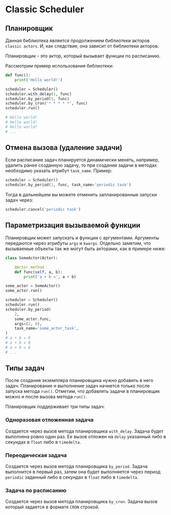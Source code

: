 # Classic Scheduler

## Планировщик

Данная библиотека является продолжением библиотеки акторов `classic actors`. И, как следствие, она зависит от библиотеки акторов.

Планировщик - это актор, который вызывает функции по расписанию.

Рассмотрим пример использования библиотеки:

```python
def func():
    print('Hello world!')

scheduler = Scheduler()
scheduler.with_delay(1, func)
scheduler.by_period(5, func)
scheduler.by_cron('* * * * *', func)
scheduler.run()

# Hello world!
# Hello world!
# Hello world!
# ...
```

## Отмена вызова (удаление задачи)

Если расписание задач планируется динамически менять, например, удалить ранее созданную задачу, то при создании задачи в методах необходимо указать атрибут `task_name`. Пример:

```python
scheduler = Scheduler()
scheduler.by_period(1, func, task_name='periodic task')
```

Тогда в дальнейшем вы можете отменить запланированные запуски задач через:

```python
scheduler.cancel('periodic task')
```

## Параметризация вызываемой функции

Планировщик может запускать и функции с аргументами. Аргументы передаются через атрибуты `args` и `kwargs`. Отдельно заметим, что вызываемые объекты так же могут быть акторами, как в примере ниже:

```python
class SomeActor(Actor):

    @Actor.method
    def func(self, a, b):
        print('a + b =', a + b)

some_actor = SomeActor()
some_actor.run()

scheduler = Scheduler()
scheduler.run()
scheduler.by_period(
    2,
    some_actor.func,
    args=(2, 6),
    task_name='some_actor_task',
)
# a + b = 8
# a + b = 8
# a + b = 8
# ...
```

## Типы задач

После создания экземпляра планировщика нужно добавить в него задач. Планирование и выполнение задач начнется только после запуска метода `run()`. Отметим, что добавлять задачи в планировщик можно и после вызова метода `run()`.

Планировщик поддерживает три типы задач:

### Одноразовая отложенная задача

Создается через вызов метода планировщика `with_delay`. Задача будет выполнена ровно один раз. Ее вызов отложен на `delay` указанный либо в секундах в `float` либо в `timedelta`.

### Переодическая задача

Создается через вызов метода планировщика `by_period`. Задача выполнится в первый раз, затем она будет выполняется через период `periodic` заданный либо в секундах в `float` либо в `timedelta`.

### Задача по расписанию

Создается через вызов метода планировщика `by_cron`. Задача вызов который задается в формате `CRON` строкой.
